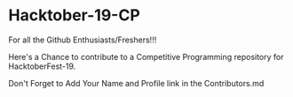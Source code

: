 # Hacktober-19-CP
For all the Github Enthusiasts/Freshers!!!

Here's a Chance to contribute to a Competitive Programming repository for HacktoberFest-19.

Don't Forget to Add Your Name and Profile link in the Contributors.md
